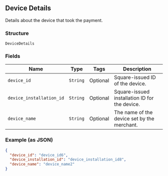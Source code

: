## Device Details

Details about the device that took the payment.

### Structure

`DeviceDetails`

### Fields

| Name | Type | Tags | Description |
|  --- | --- | --- | --- |
| `device_id` | `String` | Optional | Square-issued ID of the device. |
| `device_installation_id` | `String` | Optional | Square-issued installation ID for the device. |
| `device_name` | `String` | Optional | The name of the device set by the merchant. |

### Example (as JSON)

```json
{
  "device_id": "device_id6",
  "device_installation_id": "device_installation_id8",
  "device_name": "device_name2"
}
```

